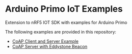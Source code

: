 # Arduino Primo IoT Examples
Extension to nRF5 IOT SDK with examples for Arduino Primo

The following examples are provided in this repository:
* [CoAP Client and Server Example](coap_client_server_example.md)
* [CoAP Server with Eddystone Beacon](coap_server_eddystone_example.md)
